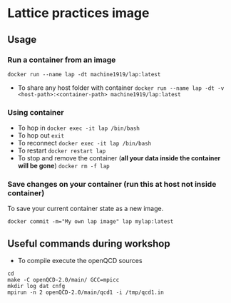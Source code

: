 # Lattice practices image

## Usage

### Run a container from an image
```shell
docker run --name lap -dt machine1919/lap:latest
```
- To share any host folder with container `docker run --name lap -dt -v <host-path>:<container-path> machine1919/lap:latest`
### Using container
- To hop in `docker exec -it lap /bin/bash`
- To hop out `exit`
- To reconnect `docker exec -it lap /bin/bash`
- To restart `docker restart lap`
- To stop and remove the container (**all your data inside the container will be gone**) `docker rm -f lap`

### Save changes on your container (run this at host not inside container)
To save your current container state as a new image.
```shell
docker commit -m="My own lap image" lap mylap:latest
```


## Useful commands during workshop
- To compile execute the openQCD sources 
```shell
cd 
make -C openQCD-2.0/main/ GCC=mpicc
mkdir log dat cnfg
mpirun -n 2 openQCD-2.0/main/qcd1 -i /tmp/qcd1.in
```
